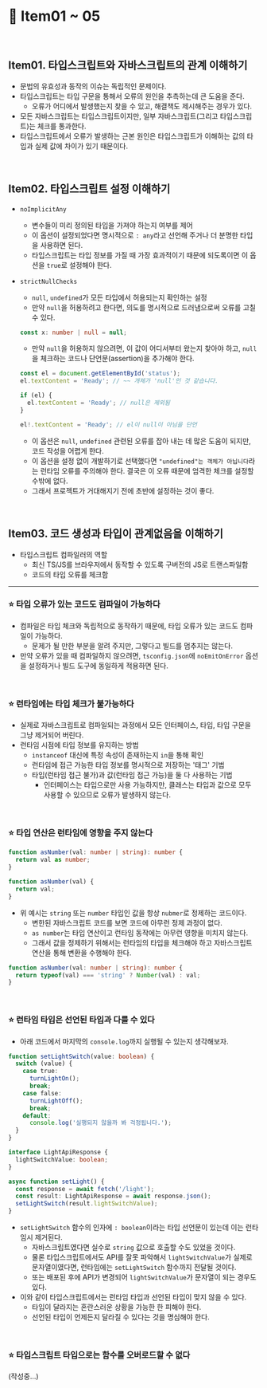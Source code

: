 # :page_facing_up: Item01 ~ 05

<br>

## Item01. 타입스크립트와 자바스크립트의 관계 이해하기

- 문법의 유효성과 동작의 이슈는 독립적인 문제이다.
- 타입스크립트는 타입 구문을 통해서 오류의 원인을 추측하는데 큰 도움을 준다.
  - 오류가 어디에서 발생했는지 찾을 수 있고, 해결책도 제시해주는 경우가 있다.
- 모든 자바스크립트는 타입스크립트이지만, 일부 자바스크립트(그리고 타입스크립트)는 체크를 통과한다.
- 타입스크립트에서 오류가 발생하는 근본 원인은 타입스크립트가 이해하는 값의 타입과 실제 값에 차이가 있기 때문이다.

<br>

## Item02. 타입스크립트 설정 이해하기

- `noImplicitAny`

  - 변수들이 미리 정의된 타입을 가져야 하는지 여부를 제어
  - 이 옵션이 설정되었다면 명시적으로 `: any`라고 선언해 주거나 더 분명한 타입을 사용하면 된다.
  - 타입스크립트는 타입 정보를 가질 때 가장 효과적이기 때문에 되도록이면 이 옵션을 `true`로 설정해야 한다.

- `strictNullChecks`

  - `null`, `undefined`가 모든 타입에서 허용되는지 확인하는 설정
  - 만약 `null`을 허용하려고 한다면, 의도를 명시적으로 드러냄으로써 오류를 고칠 수 있다.

  ```typescript
  const x: number | null = null;
  ```

  - 만약 `null`을 허용하지 않으려면, 이 값이 어디서부터 왔는지 찾아야 하고, `null`을 체크하는 코드나 단언문(assertion)을 추가해야 한다.

  ```typescript
  const el = document.getElementById('status');
  el.textContent = 'Ready'; // ~~ 개체가 'null'인 것 같습니다.
  
  if (el) {
    el.textContent = 'Ready'; // null은 제외됨
  }
  
  el!.textContent = 'Ready'; // el이 null이 아님을 단언
  ```

  - 이 옵션은 `null`, `undefined` 관련된 오류를 잡아 내는 데 많은 도움이 되지만, 코드 작성을 어렵게 한다.
  - 이 옵션을 설정 없이 개발하기로 선택했다면 `"undefined"는 객체가 아닙니다`라는 런타임 오류를 주의해야 한다. 결국은 이 오류 때문에 엄격한 체크를 설정할 수밖에 없다.
  - 그래서 프로젝트가 거대해지기 전에 초반에 설정하는 것이 좋다.

<br>

## Item03. 코드 생성과 타입이 관계없음을 이해하기

- 타입스크립트 컴파일러의 역할
  - 최신 TS/JS를 브라우저에서 동작할 수 있도록 구버전의 JS로 트랜스파일함
  - 코드의 타입 오류를 체크함

---

### :star: 타입 오류가 있는 코드도 컴파일이 가능하다

- 컴파일은 타입 체크와 독립적으로 동작하기 때문에, 타입 오류가 있는 코드도 컴파일이 가능하다.
  - 문제가 될 만한 부분을 알려 주지만, 그렇다고 빌드를 멈추지는 않는다.
- 만약 오류가 있을 때 컴파일하지 않으려면, `tsconfig.json`에 `noEmitOnError` 옵션을 설정하거나 빌드 도구에 동일하게 적용하면 된다.

<br>

### :star: 런타임에는 타입 체크가 불가능하다

- 실제로 자바스크립트로 컴파일되는 과정에서 모든 인터페이스, 타입, 타입 구문을 그냥 제거되어 버린다.
- 런타임 시점에 타입 정보를 유지하는 방법
  - `instanceof` 대신에 특정 속성이 존재하는지 `in`을 통해 확인
  - 런타임에 접근 가능한 타입 정보를 명시적으로 저장하는 '태그' 기법
  - 타입(런타임 접근 불가)과 값(런타임 접근 가능)을 둘 다 사용하는 기법
    - 인터페이스는 타입으로만 사용 가능하지만, 클래스는 타입과 값으로 모두 사용할 수 있으므로 오류가 발생하지 않는다.

<br>

### :star: 타입 연산은 런타임에 영향을 주지 않는다

```typescript
function asNumber(val: number | string): number {
  return val as number;
}
```

```javascript
function asNumber(val) {
  return val;
}
```

- 위 예시는 `string` 또는 `number` 타입인 값을 항상 `nubmer`로 정제하는 코드이다.
  - 변한된 자바스크립트 코드를 보면 코드에 아무런 정제 과정이 없다.
  - `as number`는 타입 연산이고 런타임 동작에는 아무런 영향을 미치지 않는다.
  - 그래서 값을 정제하기 위해서는 런타임의 타입을 체크해야 하고 자바스크립트 연산을 통해 변환을 수행해야 한다.

```typescript
function asNumber(val: number | string): number {
  return typeof(val) === 'string' ? Number(val) : val;
}
```

<br>

### :star: 런타임 타입은 선언된 타입과 다를 수 있다

- 아래 코드에서 마지막의 `console.log`까지 실행될 수 있는지 생각해보자.

```typescript
function setLightSwitch(value: boolean) {
  switch (value) {
    case true:
      turnLightOn();
      break;
    case false:
      turnLightOff();
      break;
    default:
      console.log('실행되지 않을까 봐 걱정됩니다.');
  }
}
```

```typescript
interface LightApiResponse {
  lightSwitchValue: boolean;
}

async function setLight() {
  const response = await fetch('/light');
  const result: LightApiResponse = await response.json();
  setLightSwitch(result.lightSwitchValue);
}
```

- `setLightSwitch` 함수의 인자에 `: boolean`이라는 타입 선언문이 있는데 이는 런타임시 제거된다.
  - 자바스크립트였다면 실수로 `string` 값으로 호출할 수도 있었을 것이다.
  - 물론 타입스크립트에서도 API를 잘못 파악해서 `lightSwitchValue`가 실제로 문자열이였다면, 런타임에는 `setLightSwitch` 함수까지 전달될 것이다.
  - 또는 배포된 후에 API가 변경되어 `lightSwitchValue`가 문자열이 되는 경우도 있다.
- 이와 같이 타입스크립트에서는 런타임 타입과 선언된 타입이 맞지 않을 수 있다.
  - 타입이 달라지는 혼란스러운 상황을 가능한 한 피해야 한다.
  - 선언된 타입이 언제든지 달라질 수 있다는 것을 명심해야 한다.

<br>

### :star: 타입스크립트 타입으로는 함수를 오버로드할 수 없다

(작성중...)
